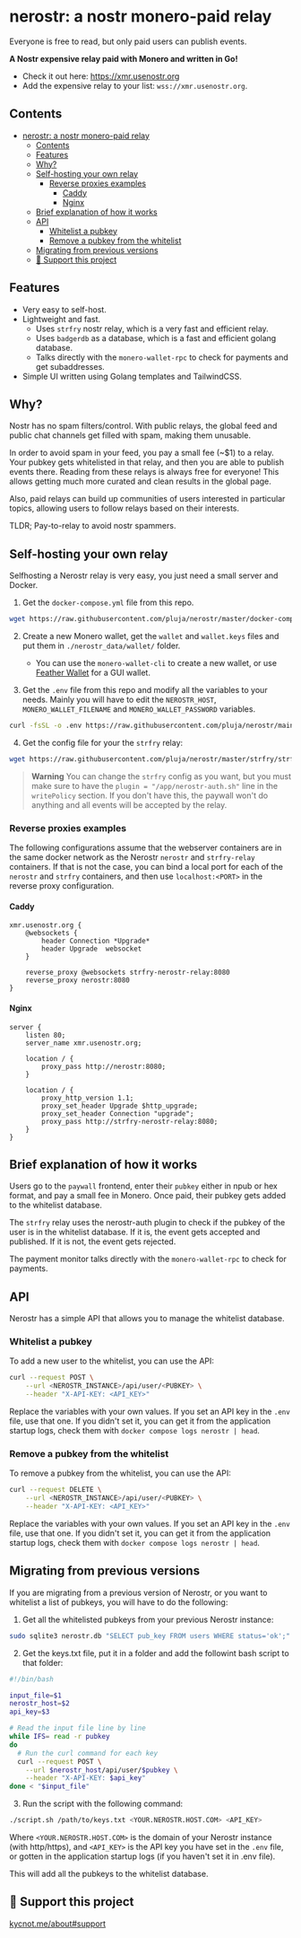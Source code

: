 # nerostr: a nostr monero-paid relay

Everyone is free to read, but only paid users can publish events.

**A Nostr expensive relay paid with Monero and written in Go!**

- Check it out here: https://xmr.usenostr.org
- Add the expensive relay to your list: `wss://xmr.usenostr.org`.

## Contents

- [nerostr: a nostr monero-paid relay](#nerostr-a-nostr-monero-paid-relay)
  - [Contents](#contents)
  - [Features](#features)
  - [Why?](#why)
  - [Self-hosting your own relay](#self-hosting-your-own-relay)
    - [Reverse proxies examples](#reverse-proxies-examples)
      - [Caddy](#caddy)
      - [Nginx](#nginx)
  - [Brief explanation of how it works](#brief-explanation-of-how-it-works)
  - [API](#api)
    - [Whitelist a pubkey](#whitelist-a-pubkey)
    - [Remove a pubkey from the whitelist](#remove-a-pubkey-from-the-whitelist)
  - [Migrating from previous versions](#migrating-from-previous-versions)
  - [🧡 Support this project](#-support-this-project)

## Features

- Very easy to self-host.
- Lightweight and fast.
    - Uses `strfry` nostr relay, which is a very fast and efficient relay.
    - Uses `badgerdb` as a database, which is a fast and efficient golang database.
    - Talks directly with the `monero-wallet-rpc` to check for payments and get subaddresses.
- Simple UI written using Golang templates and TailwindCSS.

## Why?

Nostr has no spam filters/control. With public relays, the global feed and public chat channels get filled with spam, making them unusable.

In order to avoid spam in your feed, you pay a small fee (~$1) to a relay. Your pubkey gets whitelisted in that relay, and then you are able to publish events there. Reading from these relays is always free for everyone! This allows getting much more curated and clean results in the global page.

Also, paid relays can build up communities of users interested in particular topics, allowing users to follow relays based on their interests.

TLDR; Pay-to-relay to avoid nostr spammers.

## Self-hosting your own relay

Selfhosting a Nerostr relay is very easy, you just need a small server and Docker.

1. Get the `docker-compose.yml` file from this repo.

```bash
wget https://raw.githubusercontent.com/pluja/nerostr/master/docker-compose.yml
```

2. Create a new Monero wallet, get the `wallet` and `wallet.keys` files and put them in `./nerostr_data/wallet/` folder.
    - You can use the `monero-wallet-cli` to create a new wallet, or use [Feather Wallet](https://moneroaddress.org/) for a GUI wallet.

3. Get the `.env` file from this repo and modify all the variables to your needs. Mainly you will have to edit the `NEROSTR_HOST`, `MONERO_WALLET_FILENAME` and `MONERO_WALLET_PASSWORD` variables.

```bash
curl -fsSL -o .env https://raw.githubusercontent.com/pluja/nerostr/main/example.env
```

4. Get the config file for your the `strfry` relay:

```bash
wget https://raw.githubusercontent.com/pluja/nerostr/master/strfry/strfry.conf
```

> **Warning**
> You can change the `strfry` config as you want, but you must make sure to have the `plugin = "/app/nerostr-auth.sh"` line in the `writePolicy` section. If you don't have this, the paywall won't do anything and all events will be accepted by the relay.

### Reverse proxies examples

The following configurations assume that the webserver containers are in the same docker network as the Nerostr `nerostr` and `strfry-relay` containers. If that is not the case, you can bind a local port for each of the `nerostr` and `strfry` containers, and then use `localhost:<PORT>` in the reverse proxy configuration.

#### Caddy

```
xmr.usenostr.org {
	@websockets {
		header Connection *Upgrade*
		header Upgrade	websocket
	}

	reverse_proxy @websockets strfry-nerostr-relay:8080
	reverse_proxy nerostr:8080
}
```

#### Nginx

```
server {
    listen 80;
    server_name xmr.usenostr.org;

    location / {
        proxy_pass http://nerostr:8080;
    }

    location / {
        proxy_http_version 1.1;
        proxy_set_header Upgrade $http_upgrade;
        proxy_set_header Connection "upgrade";
        proxy_pass http://strfry-nerostr-relay:8080;
    }
}
```

## Brief explanation of how it works

Users go to the `paywall` frontend, enter their `pubkey` either in npub or hex format, and pay a small fee in Monero. Once paid, their pubkey gets added to the whitelist database.

The `strfry` relay uses the nerostr-auth plugin to check if the pubkey of the user is in the whitelist database. If it is, the event gets accepted and published. If it is not, the event gets rejected.

The payment monitor talks directly with the `monero-wallet-rpc` to check for payments.

## API

Nerostr has a simple API that allows you to manage the whitelist database.

### Whitelist a pubkey

To add a new user to the whitelist, you can use the API:

```bash
curl --request POST \
    --url <NEROSTR_INSTANCE>/api/user/<PUBKEY> \
    --header "X-API-KEY: <API_KEY>"
```

Replace the variables with your own values. If you set an API key in the `.env` file, use that one. If you didn't set it, you can get it from the application startup logs, check them with `docker compose logs nerostr | head`.

### Remove a pubkey from the whitelist

To remove a pubkey from the whitelist, you can use the API:

```bash
curl --request DELETE \
    --url <NEROSTR_INSTANCE>/api/user/<PUBKEY> \
    --header "X-API-KEY: <API_KEY>"
```

Replace the variables with your own values. If you set an API key in the `.env` file, use that one. If you didn't set it, you can get it from the application startup logs, check them with `docker compose logs nerostr | head`.

## Migrating from previous versions

If you are migrating from a previous version of Nerostr, or you want to whitelist a list of pubkeys, you will have to do the following:

1. Get all the whitelisted pubkeys from your previous Nerostr instance:

```bash
sudo sqlite3 nerostr.db "SELECT pub_key FROM users WHERE status='ok';" > keys.txt
```

2. Get the keys.txt file, put it in a folder and add the followint bash script to that folder:

```bash
#!/bin/bash

input_file=$1
nerostr_host=$2
api_key=$3

# Read the input file line by line
while IFS= read -r pubkey
do
  # Run the curl command for each key
  curl --request POST \
    --url $nerostr_host/api/user/$pubkey \
    --header "X-API-KEY: $api_key"
done < "$input_file"
```

3. Run the script with the following command:

```bash
./script.sh /path/to/keys.txt <YOUR.NEROSTR.HOST.COM> <API_KEY>
```

Where `<YOUR.NEROSTR.HOST.COM>` is the domain of your Nerostr instance (with http/https), and `<API_KEY>` is the API key you have set in the `.env` file, or gotten in the application startup logs (if you haven't set it in .env file).

This will add all the pubkeys to the whitelist database.

## 🧡 Support this project

[kycnot.me/about#support](https://kycnot.me/about#support)